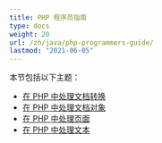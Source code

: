 ```yaml
---
title: PHP 程序员指南
type: docs
weight: 20
url: /zh/java/php-programmers-guide/
lastmod: "2021-06-05"
---
```


本节包括以下主题：

- [在 PHP 中处理文档转换](/pdf/zh/java/working-with-document-conversion-in-php/)
- [在 PHP 中处理文档对象](/pdf/zh/java/working-with-document-object-in-php/)
- [在 PHP 中处理页面](/pdf/zh/java/working-with-pages-in-php/)
- [在 PHP 中处理文本](/pdf/zh/java/working-with-text-in-php/)